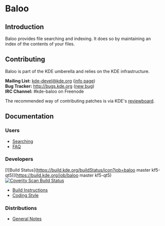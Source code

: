 # Baloo

## Introduction

Baloo provides file searching and indexing. It does so by maintaining an index of the contents
of your files.

## Contributing

Baloo is part of the KDE umberella and relies on the KDE infrastructure.

**Mailing List:** kde-devel@kde.org ([info page](https://mail.kde.org/mailman/listinfo/kde-devel))  
**Bug Tracker:** http://bugs.kde.org  ([new bug](https://bugs.kde.org/enter_bug.cgi?product=Baloo&format=guided))  
**IRC Channel:** #kde-baloo on Freenode

The recommended way of contributing patches is via KDE's [reviewboard](http://reviewboard.kde.org).

## Documentation

### Users
* [Searching](docs/user/searching.md)
* [FAQ](docs/faq.md)

### Developers
[![Build Status](https://build.kde.org/buildStatus/icon?job=baloo master kf5-qt5)](https://build.kde.org/job/baloo master kf5-qt5)
[![Coverity Scan Build Status](https://scan.coverity.com/projects/3259/badge.svg)](https://scan.coverity.com/projects/3259)

* [Build Instructions](docs/development/build-instructions.md)
* [Coding Style](docs/development/coding-style.md)

### Distributions
* [General Notes](docs/distributing.md)
